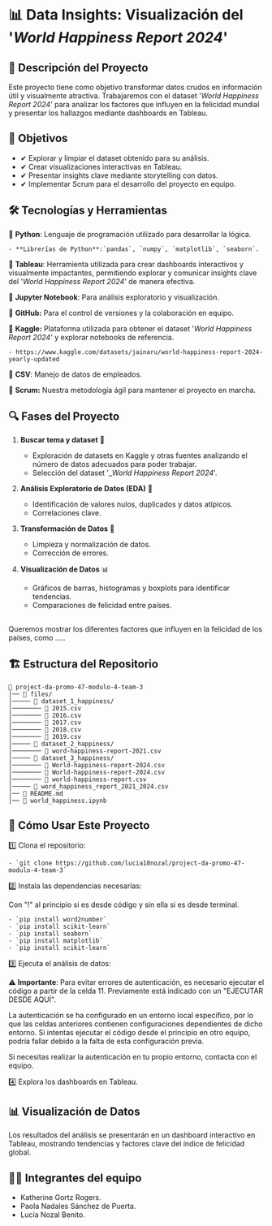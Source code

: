# 📊 Data Insights: Visualización del '_World Happiness Report 2024_'

## 📖 Descripción del Proyecto

Este proyecto tiene como objetivo transformar datos crudos en información útil y visualmente atractiva. Trabajaremos con el dataset '_World Happiness Report 2024_' para analizar los factores que influyen en la felicidad mundial y presentar los hallazgos mediante dashboards en Tableau.


## 🎯 Objetivos

- ✔ Explorar y limpiar el dataset obtenido para su análisis.
- ✔ Crear visualizaciones interactivas en Tableau.
- ✔ Presentar insights clave mediante storytelling con datos.
- ✔ Implementar Scrum para el desarrollo del proyecto en equipo.


## 🛠 Tecnologías y Herramientas

🔹 **Python**: Lenguaje de programación utilizado para desarrollar la lógica.

    - **Librerías de Python**:`pandas`, `numpy`, `matplotlib`, `seaborn`.

🔹 **Tableau**: Herramienta utilizada para crear dashboards interactivos y visualmente impactantes, permitiendo explorar y comunicar insights clave del '_World Happiness Report 2024_' de manera efectiva.

🔹 **Jupyter Notebook**: Para análisis exploratorio y visualización.

🔹 **GitHub:** Para el control de versiones y la colaboración en equipo.

🔹 **Kaggle:** Plataforma utilizada para obtener el dataset '_World Happiness Report 2024_' y explorar notebooks de referencia.

    - https://www.kaggle.com/datasets/jainaru/world-happiness-report-2024-yearly-updated

🔹 **CSV**: Manejo de datos de empleados.

🔹 **Scrum:** Nuestra metodología ágil para mantener el proyecto en marcha.


## 🔍 Fases del Proyecto

1. **Buscar tema y dataset** 🧐
    - Exploración de datasets en Kaggle y otras fuentes analizando el número de datos adecuados para poder trabajar.
    - Selección del dataset '__World Happiness Report 2024_'.
    
2. **Análisis Exploratorio de Datos (EDA)** 🧐 
   - Identificación de valores nulos, duplicados y datos atípicos.
   - Correlaciones clave.  

3. **Transformación de Datos** 🔄
   - Limpieza y normalización de datos. 
   - Corrección de errores. 

4. **Visualización de Datos** 📊 
   - Gráficos de barras, histogramas y boxplots para identificar tendencias.  
   - Comparaciones de felicidad entre países.  


##

Queremos mostrar los diferentes factores que influyen en la felicidad de los países, como .....

## 🏗️ Estructura del Repositorio

```
📁 project-da-promo-47-modulo-4-team-3  
│── 📂 files/     
│───── 📂 dataset_1_happiness/  
│──────── 📜 2015.csv
│──────── 📜 2016.csv
│──────── 📜 2017.csv
│──────── 📜 2018.csv
│──────── 📜 2019.csv
│───── 📂 dataset_2_happiness/ 
│──────── 📜 word-happiness-report-2021.csv
│───── 📂 dataset_3_happiness/
│──────── 📜 World-happiness-report-2024.csv
│──────── 📜 World-happiness-report-2024.csv
│──────── 📜 world-happiness-report.csv
│───── 📜 word_happiness_report_2021_2024.csv
│── 📜 README.md
│── 📜 world_happiness.ipynb   
```


## 📌 Cómo Usar Este Proyecto

1️⃣ Clona el repositorio:
    
    - `git clone https://github.com/lucia18nozal/project-da-promo-47-modulo-4-team-3`
    
2️⃣ Instala las dependencias necesarias:
    
Con "!" al principio si es desde código y sin ella si es desde terminal.

    - `pip install word2number`
    - `pip install scikit-learn`
    - `pip install seaborn`
    - `pip install matplotlib`
    - `pip install scikit-learn`
    
3️⃣ Ejecuta el análisis de datos:
    
⚠ **Importante**: Para evitar errores de autenticación, es necesario ejecutar el código a partir de la celda 11. Previamente está indicado con un "EJECUTAR DESDE AQUÍ".

La autenticación se ha configurado en un entorno local específico, por lo que las celdas anteriores contienen configuraciones dependientes de dicho entorno. Si intentas ejecutar el código desde el principio en otro equipo, podría fallar debido a la falta de esta configuración previa.

Si necesitas realizar la autenticación en tu propio entorno, contacta con el equipo.

4️⃣ Explora los dashboards en Tableau.


## 📊 Visualización de Datos

Los resultados del análisis se presentarán en un dashboard interactivo en Tableau, mostrando tendencias y factores clave del índice de felicidad global.


## 👩‍💻 Integrantes del equipo
- Katherine Gortz Rogers.
- Paola Nadales Sánchez de Puerta.
- Lucía Nozal Benito.
